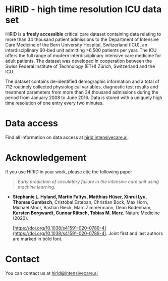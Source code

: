 # HiRID - high time resolution ICU data set

HiRID is a **freely accessible** critical care dataset containing data relating to more than 34 thousand patient admissions to the Department of Intensive Care Medicine of the Bern University Hospital, Switzerland (ICU), an interdisciplinary 60-bed unit admitting >6,500 patients per year. The ICU offers the full range of modern interdisciplinary intensive care medicine for adult patients. The dataset was developed in cooperation between the Swiss Federal Institute of Technology (ETH) Zürich, Switzerland and the ICU.

The dataset contains de-identified demographic information and a total of 712 routinely collected physiological variables, diagnostic test results and treatment parameters from more than 34 thousand admissions during the period from January 2008 to June 2016. Data is stored with a uniquely high time resolution of one entry every two minutes.

# Data access

Find all information on data access at [hirid.intensivecare.ai](http://hirid.intensivecare.ai).

# Acknowledgement

If you use HiRID in your work,  please cite the following paper

> *Early prediction of circulatory failure in the intensive care unit using machine learning.*

- **Stephanie L. Hyland, Martin Faltys, Matthias Hüser, Xinrui Lyu, Thomas Gumbsch**, Cristóbal Esteban, Christian Bock, Max Horn, Michael Moor, Bastian Rieck, Marc Zimmermann, Dean Bodenham, **Karsten Borgwardt, Gunnar Rätsch, Tobias M. Merz**. Nature Medicine (2020).

    [https://doi.org/10.1038/s41591-020-0789-4](https://doi.org/10.1038/s41591-020-0789-4). Joint first and last authors are marked in bold font.

# Contact

You can contact us at hirid@intensivecare.ai
